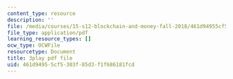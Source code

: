 ```yaml
---
content_type: resource
description: ''
file: /media/courses/15-s12-blockchain-and-money-fall-2018/461d94955cf5303f85d3f1f686181fcd_vPJ8oQ99r9c.pdf
file_type: application/pdf
learning_resource_types: []
ocw_type: OCWFile
resourcetype: Document
title: 3play pdf file
uid: 461d9495-5cf5-303f-85d3-f1f686181fcd
---
```

